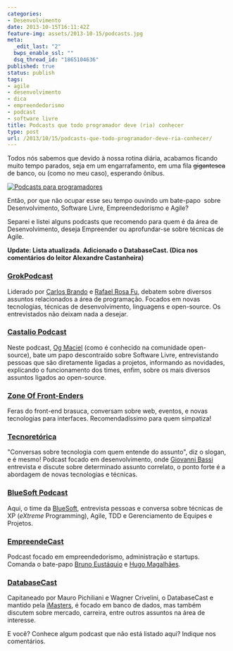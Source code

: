 ```yaml
---
categories:
- Desenvolvimento
date: 2013-10-15T16:11:42Z
feature-img: assets/2013-10-15/podcasts.jpg
meta:
  _edit_last: "2"
  bwps_enable_ssl: ""
  dsq_thread_id: "1865104636"
published: true
status: publish
tags:
- agile
- desenvolvimento
- dica
- empreendedorismo
- podcast
- software livre
title: Podcasts que todo programador deve (ria) conhecer
type: post
url: /2013/10/15/podcasts-que-todo-programador-deve-ria-conhecer/
---
```


Todos nós sabemos que devido à nossa rotina diária, acabamos ficando muito tempo parados, seja em um engarrafamento, em uma fila <del>gigantesca</del> de banco, ou (como no meu caso), esperando ônibus.

[![Podcasts para programadores]({{site.url}}/assets/2013-10-15/podcasts.jpg)]({{site.url}}/assets/2013-10-15/podcasts.jpg)

Então, por que não ocupar esse seu tempo ouvindo um bate-papo  sobre Desenvolvimento, Software Livre, Empreendedorismo e Agile?

Separei e listei alguns podcasts que recomendo para quem é da área de Desenvolvimento, deseja Empreender ou aprofundar-se sobre técnicas de Agile.<!--more-->

**Update: Lista atualizada. Adicionado o DatabaseCast. (Dica nos comentários do leitor Alexandre Castanheira)**

### [GrokPodcast](http://www.grokpodcast.com)
Liderado por <a href="http://www.grokpodcast.com/sobre-carlos-brando" target="_blank">Carlos Brando</a> e <a href="http://www.grokpodcast.com/sobre-rafael-rosa-fu" target="_blank">Rafael Rosa Fu</a>, debatem sobre diversos assuntos relacionados a área de programação. Focados em novas tecnologias, técnicas de desenvolvimento, linguagens e open-source. Os entrevistados não deixam nada a desejar.

### [Castalio Podcast](http://www.castalio.info/)
Neste podcast, <a href="http://www.ogmaciel.com" target="_blank">Og Maciel</a> (como é conhecido na comunidade open-source), bate um papo descontraído sobre Software Livre, entrevistando pessoas que são diretamente ligadas a projetos, informando as novidades, explicando o funcionamento dos times, enfim, sobre os mais diversos assuntos ligados ao open-source.

### [Zone Of Front-Enders](http://zofe.com.br/)
Feras do front-end brasuca, conversam sobre web, eventos, e novas tecnologias para interfaces. Recomendadíssimo para quem simpatiza!

### [Tecnoretórica](http://www.tecnoretorica.com.br/categorias/podcast/)
"Conversas sobre tecnologia com quem entende do assunto", diz o slogan, e é mesmo! Podcast focado em desenvolvimento, onde <a href="http://blog.lambda3.com.br/L3/giovannibassi/" target="_blank">Giovanni Bassi</a> entrevista e discute sobre determinado assunto correlato, o ponto forte é a abordagem de novas tecnologias e técnicas.

### [BlueSoft Podcast](http://www.bluesoft.com.br/category/podcast/)
Aqui, o time da <a href="http://www.bluesoft.com.br/" target="_blank">BlueSoft</a>, entrevista pessoas e conversa sobre técnicas de XP (<em>eXtreme</em> Programming), Agile, TDD e Gerenciamento de Equipes e Projetos.

### [EmpreendeCast](http://www.empreendecast.com.br/)
Podcast focado em empreendedorismo, administração e startups. Comanda o bate-papo <a href="http://www.brunoefa.com/" target="_blank">Bruno Eustáquio</a> e <a href="http://www.twitter.com/hugomn" target="_blank">Hugo Magalhães</a>.

### [DatabaseCast](http://imasters.com.br/perfil/databasecast/)
Capitaneado por Mauro Pichiliani e Wagner Crivelini, o DatabaseCast e mantido pela <a href="http://imasters.com.br/" target="_blank">iMasters</a>, é focado em banco de dados, mas também discutem sobre mercado, carreira, entre outros assuntos na área de interesse.

E você? Conhece algum podcast que não está listado aqui? Indique nos comentários.
